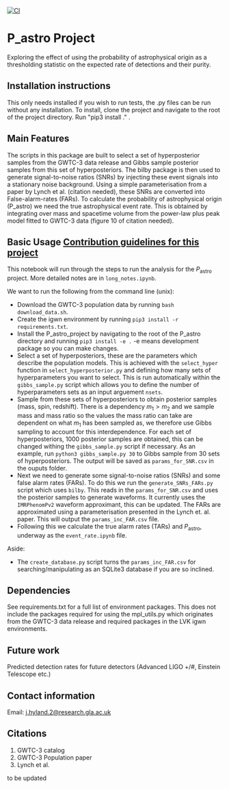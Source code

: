 [![CI](https://github.com/jhyland01/p_astro_project/actions/workflows/main.yaml/badge.svg)](https://github.com/jhyland01/p_astro_project/actions/workflows/main.yaml)

# P_astro Project

Exploring the effect of using the probability of astrophysical origin as a thresholding statistic on the expected rate of detections and their purity.

## Installation instructions

This only needs installed if you wish to run tests, the .py files can be run without any installation.
To install, clone the project and navigate to the root of the project directory.
Run "pip3 install ." .

## Main Features

The scripts in this package are built to select a set of hyperposterior samples from the GWTC-3 data release and Gibbs sample posterior samples from this set of hyperposteriors.
The bilby package is then used to generate signal-to-noise ratios (SNRs) by injecting these event signals into a stationary noise background.
Using a simple parameterisation from a paper by Lynch et al. (citation needed), these SNRs are converted into False-alarm-rates (FARs).
To calculate the probability of astrophysical origin (P_astro) we need the true astrophysical event rate.
This is obtained by integrating over mass and spacetime volume from the power-law plus peak model fitted to GWTC-3 data (figure 10 of citation needed).

## Basic Usage [Contribution guidelines for this project](analysis/README.md)

This notebook will run through the steps to run the analysis for the $P_\text{astro}$ project.
More detailed notes are in `long_notes.ipynb`.

We want to run the following from the command line (unix):
* Download the GWTC-3 population data by running `bash download_data.sh`.
* Create the igwn environment by running `pip3 install -r requirements.txt`.
* Install the P_astro_project by navigating to the root of the P_astro directory and running `pip3 install -e .` -e means development package so you can make changes.
* Select a set of hyperposteriors, these are the parameters which describe the population models. 
This is achieved with the `select_hyper` function in `select_hyperposterior.py` and defining how many sets of hyperparameters you want to select. 
This is run automatically within the `gibbs_sample.py` script which allows you to define the number of hyperparameters sets as an input arguement `nsets`.
* Sample from these sets of hyperposteriors to obtain posterior samples (mass, spin, redshift).
There is a dependency $m_1 > m_2$ and we sample mass and mass ratio so the values the mass ratio can take are dependent on what $m_1$ has been sampled as, we therefore use Gibbs sampling to account for this interdependence.
For each set of hyperposteriors, 1000 posterior samples are obtained, this can be changed withing the `gibbs_sample.py` script if necessary.
As an example, run `python3 gibbs_sample.py 30` to Gibbs sample from 30 sets of hyperposteriors.
The output will be saved as `params_for_SNR.csv` in the ouputs folder.
* Next we need to generate some signal-to-noise ratios (SNRs) and some false alarm rates (FARs).
To do this we run the `generate_SNRs_FARs.py` script which uses `bilby`.
This reads in the `params_for_SNR.csv` and uses the posterior samples to generate waveforms.
It currently uses the `IMRPhenomPv2` waveform approximant, this can be updated.
The FARs are approximated using a parameterisation presented in the Lynch et. al. paper.
This will output the `params_inc_FAR.csv` file.
* Following this we calculate the true alarm rates (TARs) and $P_\text{astro}$, underway as the `event_rate.ipynb` file.

Aside:
* The `create_database.py` script turns the `params_inc_FAR.csv` for searching/manipulating as an SQLite3 database if you are so inclined.

## Dependencies

See requirements.txt for a full list of environment packages.
This does not include the packages required for using the mpl_utils.py which originates from the GWTC-3 data release and required packages in the LVK igwn environments.

## Future work

Predicted detection rates for future detectors (Advanced LIGO +/#, Einstein Telescope etc.)

## Contact information

Email: j.hyland.2@research.gla.ac.uk

## Citations

1. GWTC-3 catalog
2. GWTC-3 Population paper
3. Lynch et al.

to be updated